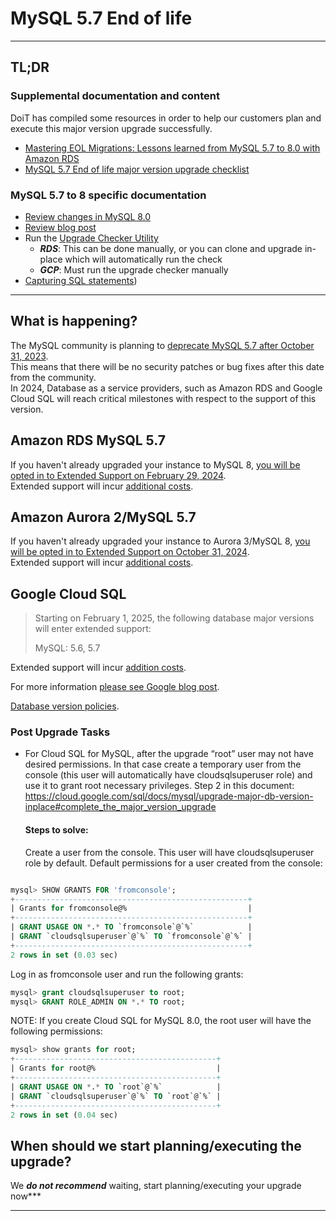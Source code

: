 # MySQL 5.7 End of life

---

## TL;DR

### Supplemental documentation and content

DoiT has compiled some resources in order to help our customers plan and execute this major version upgrade successfully.
- [Mastering EOL Migrations: Lessons learned from MySQL 5.7 to 8.0 with Amazon RDS](https://www.youtube.com/watch?v=WTeOeumDfWw)
- [MySQL 5.7 End of life major version upgrade checklist](../../checklist.md) 

### MySQL 5.7 to 8 specific documentation
- [Review changes in MySQL 8.0](https://dev.mysql.com/doc/refman/8.0/en/upgrading-from-previous-series.html)
- [Review blog post](https://dev.mysql.com/blog-archive/upgrading-to-mysql-8-0-here-is-what-you-need-to-know/)
- Run the [Upgrade Checker Utility](https://dev.mysql.com/blog-archive/mysql-shell-8-0-4-introducing-upgrade-checker-utility/)
    - ***RDS***: This can be done manually, or you can clone and upgrade in-place which will automatically run the check
    - ***GCP***: Must run the upgrade checker manually
- [Capturing SQL statements](https://engineering.doit.com/how-to-capture-sql-statements-with-aws-rds-mysql-da12d95c5c4f))

---
## What is happening?

The MySQL community is planning to [deprecate MySQL 5.7 after October 31, 2023](https://www.oracle.com/us/support/library/lifetime-support-technology-069183.pdf).     
This means that there will be no security patches or bug fixes after this date from the community.   
In 2024, Database as a service providers, such as Amazon RDS and Google Cloud SQL will reach critical milestones with respect to the support of this version.   

## Amazon RDS MySQL 5.7
If you haven't already upgraded your instance to MySQL 8, [you will be opted in to Extended Support on February 29, 2024](https://repost.aws/articles/ARHdQg4IelQS2uyXkNrINw-A/announcement-amazon-rds-extended-support-opt-in-behavior-is-changing-upgrade-your-amazon-rds-for-mysql-5-7-database-instances-before-february-29-2024-to-avoid-potential-increase-in-charges).    
Extended support will incur [additional costs](https://aws.amazon.com/rds/mysql/pricing/#Amazon_RDS_Extended_Support_costs).    

## Amazon Aurora 2/MySQL 5.7

If you haven't already upgraded your instance to Aurora 3/MySQL 8, [you will be opted in to Extended Support on October 31, 2024](https://docs.aws.amazon.com/AmazonRDS/latest/AuroraUserGuide/extended-support.html).    
Extended support will incur [additional costs](https://aws.amazon.com/rds/aurora/pricing/#Amazon_RDS_Extended_Support_costs).   

## Google Cloud SQL

>Starting on February 1, 2025, the following database major versions will enter extended support:
>
>MySQL: 5.6, 5.7

Extended support will incur [addition costs](https://cloud.google.com/sql/pricing#extended-support-pricing).

For more information [please see Google blog post](https://cloud.google.com/blog/products/databases/extended-support-for-end-of-life-cloud-sql-mysql-and-postgresql).

[Database version policies](https://cloud.google.com/sql/docs/db-versions).

### Post Upgrade Tasks
* For Cloud SQL for MySQL, after the upgrade “root” user may not have desired permissions. In that case create a temporary user from the console (this user will automatically have cloudsqlsuperuser role) and use it to grant root necessary privileges. Step 2 in this document: https://cloud.google.com/sql/docs/mysql/upgrade-major-db-version-inplace#complete_the_major_version_upgrade

    #### Steps to solve:
    Create a user from the console. This user will have cloudsqlsuperuser role by default.
Default permissions for a user created from the console:

```sql

mysql> SHOW GRANTS FOR 'fromconsole';
+----------------------------------------------------+
| Grants for fromconsole@%                           |
+----------------------------------------------------+
| GRANT USAGE ON *.* TO `fromconsole`@`%`            |
| GRANT `cloudsqlsuperuser`@`%` TO `fromconsole`@`%` |
+----------------------------------------------------+
2 rows in set (0.03 sec)

 ``` 
 
Log in as fromconsole user and run the following grants:

```sql
mysql> grant cloudsqlsuperuser to root;
mysql> GRANT ROLE_ADMIN ON *.* TO root;
```

NOTE: If you create Cloud SQL for MySQL 8.0, the root user will have the following permissions:

```sql
mysql> show grants for root;
+---------------------------------------------+
| Grants for root@%                           |
+---------------------------------------------+
| GRANT USAGE ON *.* TO `root`@`%`            |
| GRANT `cloudsqlsuperuser`@`%` TO `root`@`%` |
+---------------------------------------------+
2 rows in set (0.04 sec)
```

## When should we start planning/executing the upgrade?

We ***do not recommend*** waiting, start planning/executing your upgrade now***

---